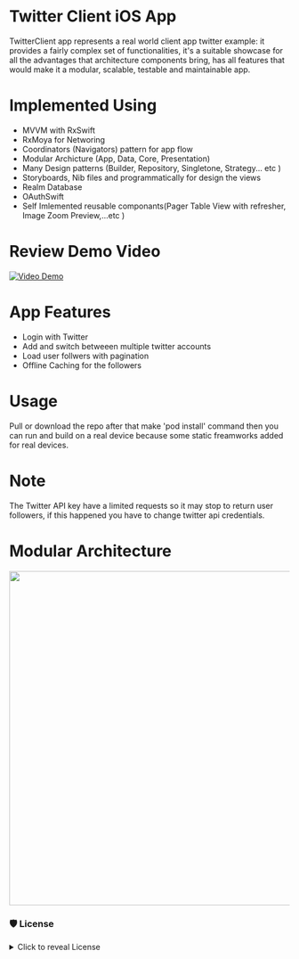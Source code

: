 # Twitter Client iOS App

TwitterClient  app represents a real world client app twitter example: it provides a fairly complex set of functionalities, it's a suitable showcase for all the advantages that architecture components bring, has all features that would make it a modular, scalable, testable and maintainable app.

# Implemented Using

* MVVM with RxSwift
* RxMoya for Networing
* Coordinators (Navigators) pattern for app flow
* Modular Archicture (App, Data, Core, Presentation)
* Many Design patterns (Builder, Repository, Singletone, Strategy... etc )
* Storyboards, Nib files and programmatically for design the views
* Realm Database
* OAuthSwift
* Self Imlemented reusable componants(Pager Table View with refresher, Image Zoom Preview,...etc ) 
 
# Review Demo Video
 [![Video Demo](https://github.com/mohammed-salah-zidane/TwitterClone/blob/main/blob/twitterClient.jpeg)](https://www.youtube.com/watch?v=WLxbBARMAbQ)
 
# App Features

* Login with Twitter
* Add and switch betweeen multiple twitter accounts
* Load user follwers with pagination
* Offline Caching for the followers

# Usage

Pull or download the repo after that make  'pod install' command then you can run and build on a real device because some static freamworks added for real devices.

# Note
The Twitter API key have a limited requests so it may stop to return user followers, if this happened you have to change twitter api credentials.


# Modular Architecture

  <img src="https://github.com/mohammed-salah-zidane/TwitterClone/blob/main/blob/modular-arch-diagram.png" height="600">
 
 ### 🛡 License
<details>
    <summary>
        Click to reveal License
    </summary>
    
```
Licensed under the Apache License, Version 2.0 (the "License");
you may not use this file except in compliance with the License.
You may obtain a copy of the License at

   http://www.apache.org/licenses/LICENSE-2.0

Unless required by applicable law or agreed to in writing, software
distributed under the License is distributed on an "AS IS" BASIS,
WITHOUT WARRANTIES OR CONDITIONS OF ANY KIND, either express or implied.
See the License for the specific language governing permissions and
limitations under the License.
```

